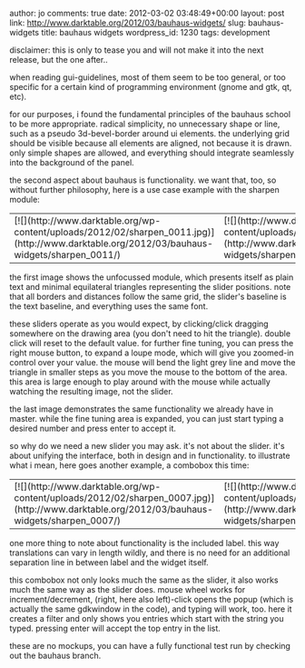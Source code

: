 author: jo
comments: true
date: 2012-03-02 03:48:49+00:00
layout: post
link: http://www.darktable.org/2012/03/bauhaus-widgets/
slug: bauhaus-widgets
title: bauhaus widgets
wordpress_id: 1230
tags: development

disclaimer: this is only to tease you and will not make it into the next release, but the one after..





when reading gui-guidelines, most of them seem to be too general, or too specific for a certain kind of programming environment (gnome and gtk, qt, etc).






for our purposes, i found the fundamental principles of the bauhaus school to be more appropriate. radical simplicity, no unnecessary shape or line, such as a pseudo 3d-bevel-border around ui elements. the underlying grid should be visible because all elements are aligned, not because it is drawn. only simple shapes are allowed, and everything should integrate seamlessly into the background of the panel.






the second aspect about bauhaus is functionality. we want that, too, so without further philosophy, here is a use case example with the sharpen module:



<table ><tr >
<td >
[![](http://www.darktable.org/wp-content/uploads/2012/02/sharpen_0011.jpg)](http://www.darktable.org/2012/03/bauhaus-widgets/sharpen_0011/)

</td>
<td >
[![](http://www.darktable.org/wp-content/uploads/2012/02/sharpen_0010.jpg)](http://www.darktable.org/2012/03/bauhaus-widgets/sharpen_0010/)

</td>
<td >
[![](http://www.darktable.org/wp-content/uploads/2012/02/sharpen_0009.jpg)](http://www.darktable.org/2012/03/bauhaus-widgets/sharpen_0009/)

</td>
<td >
[![](http://www.darktable.org/wp-content/uploads/2012/02/sharpen_0008.jpg)](http://www.darktable.org/2012/03/bauhaus-widgets/sharpen_0008/)

</td></tr></table>




the first image shows the unfocussed module, which presents itself as plain text and minimal equilateral triangles representing the slider positions. note that all borders and distances follow the same grid, the slider's baseline is the text baseline, and everything uses the same font.






these sliders operate as you would expect, by clicking/click dragging somewhere on the drawing area (you don't need to hit the triangle). double click will reset to the default value.
for further fine tuning, you can press the right mouse button, to expand a loupe mode, which will give you zoomed-in control over your value. the mouse will bend the light grey line and move the triangle in smaller steps as you move the mouse to the bottom of the area. this area is large enough to play around with the mouse while actually watching the resulting image, not the slider.






the last image demonstrates the same functionality we already have in master. while the fine tuning area is expanded, you can just start typing a desired number and press enter to accept it.








so why do we need a new slider you may ask. it's not about the slider. it's about unifying the interface, both in design and in functionality. to illustrate what i mean, here goes another example, a combobox this time:





<table ><tr >
<td >
[![](http://www.darktable.org/wp-content/uploads/2012/02/sharpen_0007.jpg)](http://www.darktable.org/2012/03/bauhaus-widgets/sharpen_0007/)

</td>
<td >
[![](http://www.darktable.org/wp-content/uploads/2012/02/sharpen_0006.jpg)](http://www.darktable.org/2012/03/bauhaus-widgets/sharpen_0006/)

</td>
<td >
[![](http://www.darktable.org/wp-content/uploads/2012/02/sharpen_0005.jpg)](http://www.darktable.org/2012/03/bauhaus-widgets/sharpen_0005/)

</td>
<td >
[![](http://www.darktable.org/wp-content/uploads/2012/02/sharpen_0012.jpg)](http://www.darktable.org/2012/03/bauhaus-widgets/sharpen_0012/)

</td></tr></table>




one more thing to note about functionality is the included label. this way translations can vary in length wildly, and there is no need for an additional separation line in between label and the widget itself.






this combobox not only looks much the same as the slider, it also works much the same way as the slider does. mouse wheel works for increment/decrement, (right, here also left)-click opens the popup (which is actually the same gdkwindow in the code), and typing will work, too. here it creates a filter and only shows you entries which start with the string you typed. pressing enter will accept the top entry in the list.






these are no mockups, you can have a fully functional test run by checking out the bauhaus branch.


